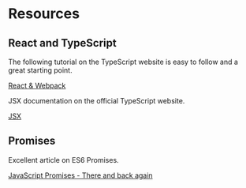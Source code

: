 
# Resources

## React and TypeScript

The following tutorial on the TypeScript website is easy to follow and a great starting point.

[React & Webpack](https://www.typescriptlang.org/docs/handbook/react-&-webpack.html)

JSX documentation on the official TypeScript website.

[JSX](https://www.typescriptlang.org/docs/handbook/jsx.html)

## Promises

Excellent article on ES6 Promises.

[JavaScript Promises - There and back again](http://www.html5rocks.com/en/tutorials/es6/promises/)
